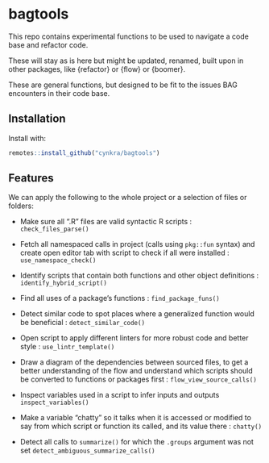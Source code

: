 
<!-- README.md is generated from README.Rmd. Please edit that file -->

# bagtools

This repo contains experimental functions to be used to navigate a code
base and refactor code.

These will stay as is here but might be updated, renamed, built upon in
other packages, like {refactor} or {flow} or {boomer}.

These are general functions, but designed to be fit to the issues BAG
encounters in their code base.

## Installation

Install with:

``` r
remotes::install_github("cynkra/bagtools")
```

## Features

We can apply the following to the whole project or a selection of files
or folders:

-   Make sure all “.R” files are valid syntactic R scripts :
    `check_files_parse()`

-   Fetch all namespaced calls in project (calls using `pkg::fun`
    syntax) and create open editor tab with script to check if all were
    installed : `use_namespace_check()`

-   Identify scripts that contain both functions and other object
    definitions : `identify_hybrid_script()`

-   Find all uses of a package’s functions : `find_package_funs()`

-   Detect similar code to spot places where a generalized function
    would be beneficial : `detect_similar_code()`

-   Open script to apply different linters for more robust code and
    better style : `use_lintr_template()`

-   Draw a diagram of the dependencies between sourced files, to get a
    better understanding of the flow and understand which scripts should
    be converted to functions or packages first :
    `flow_view_source_calls()`

-   Inspect variables used in a script to infer inputs and outputs
    `inspect_variables()`

-   Make a variable “chatty” so it talks when it is accessed or modified
    to say from which script or function its called, and its value there
    : `chatty()`

-   Detect all calls to `summarize()` for which the `.groups` argument
    was not set `detect_ambiguous_summarize_calls()`

